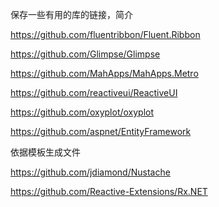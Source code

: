 保存一些有用的库的链接，简介

https://github.com/fluentribbon/Fluent.Ribbon

https://github.com/Glimpse/Glimpse

https://github.com/MahApps/MahApps.Metro

https://github.com/reactiveui/ReactiveUI

https://github.com/oxyplot/oxyplot

https://github.com/aspnet/EntityFramework

依据模板生成文件

https://github.com/jdiamond/Nustache

https://github.com/Reactive-Extensions/Rx.NET
